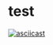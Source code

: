 # test

[![asciicast](https://asciinema.org/a/SW1C8mffWmxODTxZlacQ38vad.svg)](https://asciinema.org/a/SW1C8mffWmxODTxZlacQ38vad)
